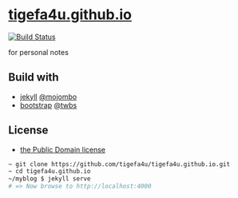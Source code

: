 [tigefa4u.github.io](https://tigefa4u.github.io)
==================
[![Build Status](https://travis-ci.org/tigefa4u/tigefa4u.github.io.png)](https://travis-ci.org/tigefa4u/tigefa4u.github.io)

for personal notes 

## Build with 

- [jekyll]() [@mojombo]()
- [bootstrap]() [@twbs]()

## License

- [the Public Domain license](LICENSE)


``` bash
~ git clone https://github.com/tigefa4u/tigefa4u.github.io.git
~ cd tigefa4u.github.io
~/myblog $ jekyll serve
# => Now browse to http://localhost:4000
```
